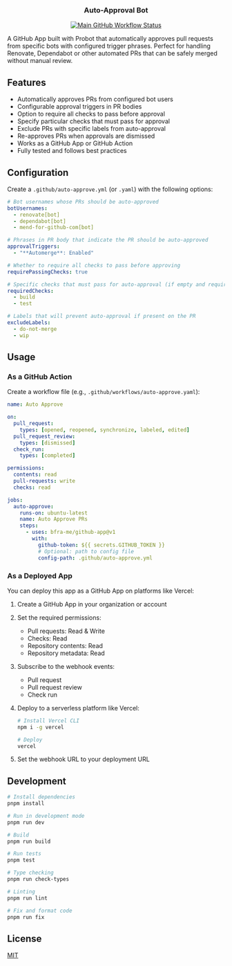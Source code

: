 <h3 align="center">
  <img alt="transparent" src="https://raw.githubusercontent.com/catppuccin/catppuccin/main/assets/misc/transparent.png" height="30" width="0px"/>
  Auto-Approval Bot
  <img alt="transparent" src="https://raw.githubusercontent.com/catppuccin/catppuccin/main/assets/misc/transparent.png" height="30" width="0px"/>
</h3>

<p align="center">
  <a href="https://github.com/bfra-me/github-app/actions?query=workflow%3Amain" title="Search GitHub Actions for Main workflow runs" ><img alt="Main GitHub Workflow Status" src="https://img.shields.io/github/actions/workflow/status/bfra-me/github-app/main.yaml?branch=main&style=for-the-badge&logo=github%20actions&logoColor=white&label=build"></a>
</p>

A GitHub App built with Probot that automatically approves pull requests from specific bots with configured trigger phrases. Perfect for handling Renovate, Dependabot or other automated PRs that can be safely merged without manual review.

## Features

- Automatically approves PRs from configured bot users
- Configurable approval triggers in PR bodies
- Option to require all checks to pass before approval
- Specify particular checks that must pass for approval
- Exclude PRs with specific labels from auto-approval
- Re-approves PRs when approvals are dismissed
- Works as a GitHub App or GitHub Action
- Fully tested and follows best practices

## Configuration

Create a `.github/auto-approve.yml` (or `.yaml`) with the following options:

```yaml
# Bot usernames whose PRs should be auto-approved
botUsernames:
  - renovate[bot]
  - dependabot[bot]
  - mend-for-github-com[bot]

# Phrases in PR body that indicate the PR should be auto-approved
approvalTriggers:
  - "**Automerge**: Enabled"

# Whether to require all checks to pass before approving
requirePassingChecks: true

# Specific checks that must pass for auto-approval (if empty and requirePassingChecks is true, all checks must pass)
requiredChecks:
  - build
  - test

# Labels that will prevent auto-approval if present on the PR
excludeLabels:
  - do-not-merge
  - wip
```

## Usage

### As a GitHub Action

Create a workflow file (e.g., `.github/workflows/auto-approve.yaml`):

```yaml
name: Auto Approve

on:
  pull_request:
    types: [opened, reopened, synchronize, labeled, edited]
  pull_request_review:
    types: [dismissed]
  check_run:
    types: [completed]

permissions:
  contents: read
  pull-requests: write
  checks: read

jobs:
  auto-approve:
    runs-on: ubuntu-latest
    name: Auto Approve PRs
    steps:
      - uses: bfra-me/github-app@v1
        with:
          github-token: ${{ secrets.GITHUB_TOKEN }}
          # Optional: path to config file
          config-path: .github/auto-approve.yml
```

### As a Deployed App

You can deploy this app as a GitHub App on platforms like Vercel:

1. Create a GitHub App in your organization or account
2. Set the required permissions:
   - Pull requests: Read & Write
   - Checks: Read
   - Repository contents: Read
   - Repository metadata: Read
3. Subscribe to the webhook events:
   - Pull request
   - Pull request review
   - Check run
4. Deploy to a serverless platform like Vercel:

   ```bash
   # Install Vercel CLI
   npm i -g vercel

   # Deploy
   vercel
   ```

5. Set the webhook URL to your deployment URL

## Development

```bash
# Install dependencies
pnpm install

# Run in development mode
pnpm run dev

# Build
pnpm run build

# Run tests
pnpm test

# Type checking
pnpm run check-types

# Linting
pnpm run lint

# Fix and format code
pnpm run fix
```

## License

[MIT](LICENSE)
